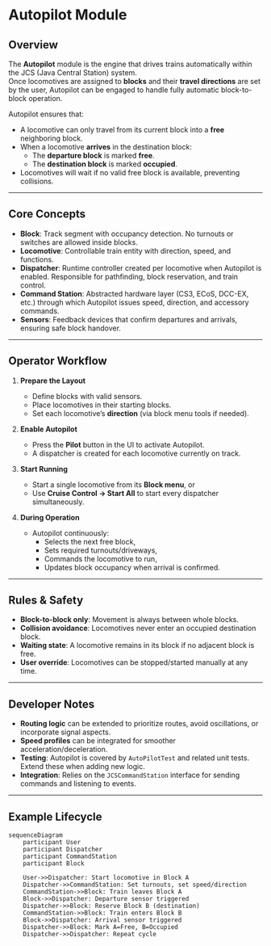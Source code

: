 # Autopilot Module

## Overview
The **Autopilot** module is the engine that drives trains automatically within the JCS (Java Central Station) system.  
Once locomotives are assigned to **blocks** and their **travel directions** are set by the user, Autopilot can be engaged to handle fully automatic block-to-block operation.

Autopilot ensures that:
- A locomotive can only travel from its current block into a **free** neighboring block.
- When a locomotive **arrives** in the destination block:
  - The **departure block** is marked **free**.
  - The **destination block** is marked **occupied**.
- Locomotives will wait if no valid free block is available, preventing collisions.

---

## Core Concepts

- **Block**: Track segment with occupancy detection. No turnouts or switches are allowed inside blocks.
- **Locomotive**: Controllable train entity with direction, speed, and functions.
- **Dispatcher**: Runtime controller created per locomotive when Autopilot is enabled. Responsible for pathfinding, block reservation, and train control.
- **Command Station**: Abstracted hardware layer (CS3, ECoS, DCC-EX, etc.) through which Autopilot issues speed, direction, and accessory commands.
- **Sensors**: Feedback devices that confirm departures and arrivals, ensuring safe block handover.

---

## Operator Workflow

1. **Prepare the Layout**
   - Define blocks with valid sensors.
   - Place locomotives in their starting blocks.
   - Set each locomotive’s **direction** (via block menu tools if needed).

2. **Enable Autopilot**
   - Press the **Pilot** button in the UI to activate Autopilot.
   - A dispatcher is created for each locomotive currently on track.

3. **Start Running**
   - Start a single locomotive from its **Block menu**, or
   - Use **Cruise Control → Start All** to start every dispatcher simultaneously.

4. **During Operation**
   - Autopilot continuously:
     - Selects the next free block,
     - Sets required turnouts/driveways,
     - Commands the locomotive to run,
     - Updates block occupancy when arrival is confirmed.

---

## Rules & Safety

- **Block-to-block only**: Movement is always between whole blocks.
- **Collision avoidance**: Locomotives never enter an occupied destination block.
- **Waiting state**: A locomotive remains in its block if no adjacent block is free.
- **User override**: Locomotives can be stopped/started manually at any time.

---

## Developer Notes

- **Routing logic** can be extended to prioritize routes, avoid oscillations, or incorporate signal aspects.
- **Speed profiles** can be integrated for smoother acceleration/deceleration.
- **Testing**: Autopilot is covered by `AutoPilotTest` and related unit tests. Extend these when adding new logic.
- **Integration**: Relies on the `JCSCommandStation` interface for sending commands and listening to events.

---

## Example Lifecycle

```mermaid
sequenceDiagram
    participant User
    participant Dispatcher
    participant CommandStation
    participant Block

    User->>Dispatcher: Start locomotive in Block A
    Dispatcher->>CommandStation: Set turnouts, set speed/direction
    CommandStation->>Block: Train leaves Block A
    Block->>Dispatcher: Departure sensor triggered
    Dispatcher->>Block: Reserve Block B (destination)
    CommandStation->>Block: Train enters Block B
    Block->>Dispatcher: Arrival sensor triggered
    Dispatcher->>Block: Mark A=Free, B=Occupied
    Dispatcher->>Dispatcher: Repeat cycle

